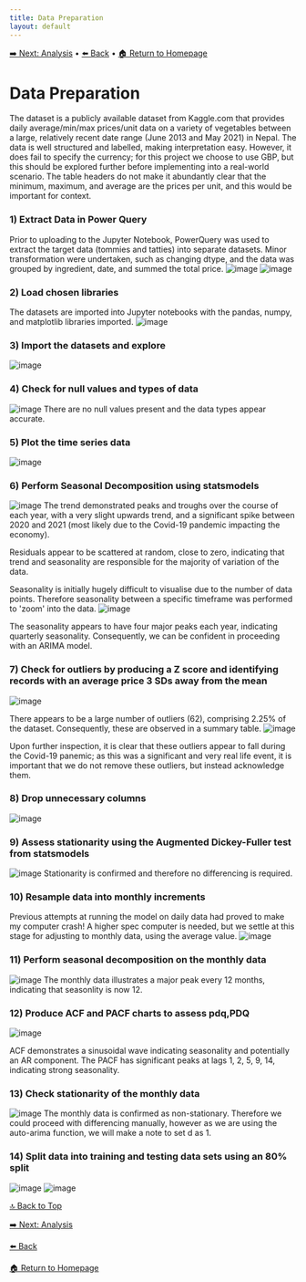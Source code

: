 ```yaml
---
title: Data Preparation
layout: default
---
```

[➡️ Next: Analysis]({{site.baseurl}}/Analysis) • [⬅️ Back]({{site.baseurl}}/Project-Summary) • [🏠 Return to Homepage]({{site.baseurl}}/index)

# Data Preparation
The dataset is a publicly available dataset from Kaggle.com that provides daily average/min/max prices/unit data on a variety of vegetables between a large, relatively recent date range (June 2013 and May 2021) in Nepal. The data is well structured and labelled, making interpretation easy. However, it does fail to specify the currency; for this project we choose to use GBP, but this should be explored further before implementing into a real-world scenario. The table headers do not make it abundantly clear that the minimum, maximum, and average are the prices per unit, and this would be important for context.

### 1) Extract Data in Power Query
Prior to uploading to the Jupyter Notebook, PowerQuery was used to extract the target data (tommies and tatties) into separate datasets. Minor transformation were undertaken, such as changing dtype, and the data was grouped by ingredient, date, and summed the total price.
![image](https://github.com/user-attachments/assets/af151e56-87b3-48c6-a078-0c8b5b189624)
![image](https://github.com/user-attachments/assets/a2964ccb-2f01-490c-a006-c7e659b9412a)


### 2) Load chosen libraries
The datasets are imported into Jupyter notebooks with the pandas, numpy, and matplotlib libraries imported.
![image](https://github.com/user-attachments/assets/0ce50dea-0a0f-4670-9434-250a6df08f2f)

### 3) Import the datasets and explore
![image](https://github.com/user-attachments/assets/f4908683-2637-4a9d-9390-c7adbadcdb05)

### 4) Check for null values and types of data
![image](https://github.com/user-attachments/assets/bd7cb94c-5060-472f-a472-75c98a16019b)
There are no null values present and the data types appear accurate.

### 5) Plot the time series data
![image](https://github.com/user-attachments/assets/749ef627-51eb-4bb6-8fb5-5895ec031c3d)

### 6) Perform Seasonal Decomposition using statsmodels
![image](https://github.com/user-attachments/assets/c114aa65-ef20-454e-a919-4826011e7ed7)
The trend demonstrated peaks and troughs over the course of each year, with a very slight upwards trend, and a significant spike between 2020 and 2021 (most likely due to the Covid-19 pandemic impacting the economy).

Residuals appear to be scattered at random, close to zero, indicating that trend and seasonality are responsible for the majority of variation of the data.

Seasonality is initially hugely difficult to visualise due to the number of data points. Therefore seasonality between a specific timeframe was performed to 'zoom' into the data.
![image](https://github.com/user-attachments/assets/582ca49b-201a-4948-aaa9-76d1d3bbd1ba)

The seasonality appears to have four major peaks each year, indicating quarterly seasonality. Consequently, we can be confident in proceeding with an ARIMA model.

### 7) Check for outliers by producing a Z score and identifying records with an average price 3 SDs away from the mean
![image](https://github.com/user-attachments/assets/7f2533b1-bc6c-492c-be58-dd52c42216b3)

There appears to be a large number of outliers (62), comprising 2.25% of the dataset. Consequently, these are observed in a summary table.
![image](https://github.com/user-attachments/assets/38459d33-a5c2-4f18-b616-d3ff81577319)

Upon further inspection, it is clear that these outliers appear to fall during the Covid-19 panemic; as this was a significant and very real life event, it is important that we do not remove these outliers, but instead acknowledge them.

### 8) Drop unnecessary columns
![image](https://github.com/user-attachments/assets/b8556ce7-868d-4d12-a0bf-b38e26768db1)

### 9) Assess stationarity using the Augmented Dickey-Fuller test from statsmodels
![image](https://github.com/user-attachments/assets/94eb3647-e839-4f75-8450-966cc038dd1d)
Stationarity is confirmed and therefore no differencing is required.

### 10) Resample data into monthly increments
Previous attempts at running the model on daily data had proved to make my computer crash! A higher spec computer is needed, but we settle at this stage for adjusting to monthly data, using the average value.
![image](https://github.com/user-attachments/assets/a18c20f9-620d-40c9-af57-5b0f87e03a6d)

### 11) Perform seasonal decomposition on the monthly data

![image](https://github.com/user-attachments/assets/07540150-b2fa-4eb5-b83b-e94fbe0b6a93)
The monthly data illustrates a major peak every 12 months, indicating that seasonlity is now 12.

### 12) Produce ACF and PACF charts to assess pdq,PDQ
![image](https://github.com/user-attachments/assets/9c7ebf67-9ba6-4868-90f5-fd3ee07b4681)

ACF demonstrates a sinusoidal wave indicating seasonality and potentially an AR component. 
The PACF has significant peaks at lags 1, 2, 5, 9, 14, indicating strong seasonality.

### 13) Check stationarity of the monthly data
![image](https://github.com/user-attachments/assets/4ab70b99-fc0a-438c-a477-2269ddb3258e)
The monthly data is confirmed as non-stationary. Therefore we could proceed with differencing manually, however as we are using the auto-arima function, we will make a note to set d as 1.

### 14) Split data into training and testing data sets using an 80% split
![image](https://github.com/user-attachments/assets/d462af23-c9fc-4952-a3b8-1c3cbd0c3898)
![image](https://github.com/user-attachments/assets/bfa2d0f3-fc36-48b0-afe6-c2587038e8e0)

[🔝 Back to Top](#top)

[➡️ Next: Analysis]({{site.baseurl}}/Analysis)

[⬅️ Back]({{site.baseurl}}/Project-Summary)

[🏠 Return to Homepage]({{site.baseurl}}/index)
